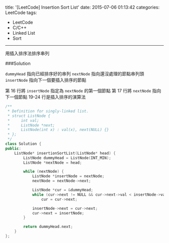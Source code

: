 title: '[LeetCode] Insertion Sort List'
date: 2015-07-06 01:13:42
categories: LeetCode
tags:
- LeetCode
- C/C++
- Linked List
- Sort
---
用插入排序法排序串列

<!-- more -->

###Solution

`dummyHead` 指向已經排序好的串列
`nextNode` 指向還沒處理的節點串列頭
`insertNode` 指向下一個要插入排序的節點

第 16 行將 `insertNode` 指定為 `nextNode` 的第一個節點
第 17 行將 `nextNode` 指向下一個節點
19-24 行是插入排序的演算法

``` c++
/**
 * Definition for singly-linked list.
 * struct ListNode {
 *     int val;
 *     ListNode *next;
 *     ListNode(int x) : val(x), next(NULL) {}
 * };
 */
class Solution {
public:
    ListNode* insertionSortList(ListNode* head) {
        ListNode dummyHead = ListNode(INT_MIN);
        ListNode *nextNode = head;

        while (nextNode) {
            ListNode *insertNode = nextNode;
            nextNode = nextNode->next;

            ListNode *cur = &dummyHead;
            while (cur->next != NULL && cur->next->val < insertNode->val)
                cur = cur->next;

            insertNode->next = cur->next;
            cur->next = insertNode;
        }

        return dummyHead.next;
    }
};

```
